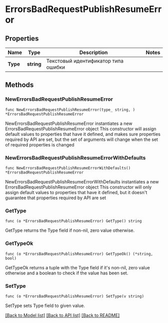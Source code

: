 # ErrorsBadRequestPublishResumeError

## Properties

Name | Type | Description | Notes
------------ | ------------- | ------------- | -------------
**Type** | **string** | Текстовый идентификатор типа ошибки | 

## Methods

### NewErrorsBadRequestPublishResumeError

`func NewErrorsBadRequestPublishResumeError(type_ string, ) *ErrorsBadRequestPublishResumeError`

NewErrorsBadRequestPublishResumeError instantiates a new ErrorsBadRequestPublishResumeError object
This constructor will assign default values to properties that have it defined,
and makes sure properties required by API are set, but the set of arguments
will change when the set of required properties is changed

### NewErrorsBadRequestPublishResumeErrorWithDefaults

`func NewErrorsBadRequestPublishResumeErrorWithDefaults() *ErrorsBadRequestPublishResumeError`

NewErrorsBadRequestPublishResumeErrorWithDefaults instantiates a new ErrorsBadRequestPublishResumeError object
This constructor will only assign default values to properties that have it defined,
but it doesn't guarantee that properties required by API are set

### GetType

`func (o *ErrorsBadRequestPublishResumeError) GetType() string`

GetType returns the Type field if non-nil, zero value otherwise.

### GetTypeOk

`func (o *ErrorsBadRequestPublishResumeError) GetTypeOk() (*string, bool)`

GetTypeOk returns a tuple with the Type field if it's non-nil, zero value otherwise
and a boolean to check if the value has been set.

### SetType

`func (o *ErrorsBadRequestPublishResumeError) SetType(v string)`

SetType sets Type field to given value.



[[Back to Model list]](../README.md#documentation-for-models) [[Back to API list]](../README.md#documentation-for-api-endpoints) [[Back to README]](../README.md)



